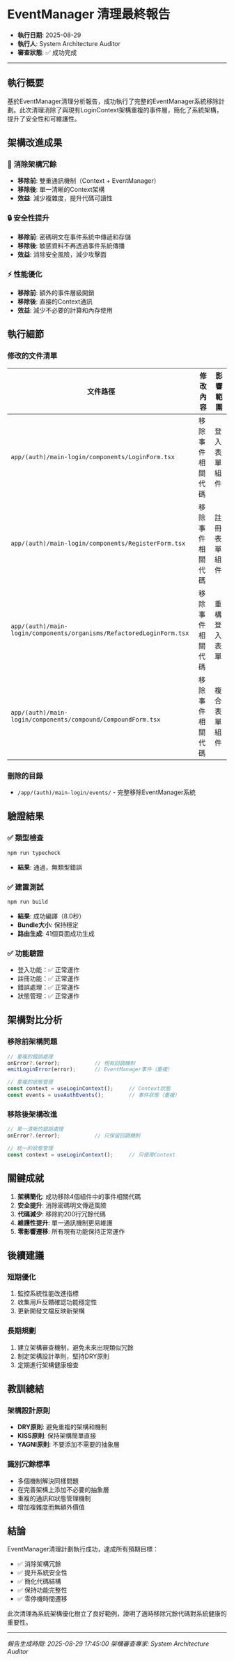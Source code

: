 # EventManager 清理最終報告

- **執行日期**: 2025-08-29
- **執行人**: System Architecture Auditor  
- **審查狀態**: ✅ 成功完成

---

## 執行概要

基於EventManager清理分析報告，成功執行了完整的EventManager系統移除計劃。此次清理消除了與現有LoginContext架構重複的事件層，簡化了系統架構，提升了安全性和可維護性。

## 架構改進成果

### 🎯 **消除架構冗餘**
- **移除前**: 雙重通訊機制（Context + EventManager）
- **移除後**: 單一清晰的Context架構
- **效益**: 減少複雜度，提升代碼可讀性

### 🔒 **安全性提升**
- **移除前**: 密碼明文在事件系統中傳遞和存儲
- **移除後**: 敏感資料不再透過事件系統傳播
- **效益**: 消除安全風險，減少攻擊面

### ⚡ **性能優化**
- **移除前**: 額外的事件層級開銷
- **移除後**: 直接的Context通訊
- **效益**: 減少不必要的計算和內存使用

## 執行細節

### 修改的文件清單

| 文件路徑 | 修改內容 | 影響範圍 |
|---------|---------|---------|
| `app/(auth)/main-login/components/LoginForm.tsx` | 移除事件相關代碼 | 登入表單組件 |
| `app/(auth)/main-login/components/RegisterForm.tsx` | 移除事件相關代碼 | 註冊表單組件 |
| `app/(auth)/main-login/components/organisms/RefactoredLoginForm.tsx` | 移除事件相關代碼 | 重構登入表單 |
| `app/(auth)/main-login/components/compound/CompoundForm.tsx` | 移除事件相關代碼 | 複合表單組件 |

### 刪除的目錄
- `/app/(auth)/main-login/events/` - 完整移除EventManager系統

## 驗證結果

### ✅ **類型檢查**
```bash
npm run typecheck
```
- **結果**: 通過，無類型錯誤

### ✅ **建置測試**
```bash
npm run build
```
- **結果**: 成功編譯（8.0秒）
- **Bundle大小**: 保持穩定
- **路由生成**: 41個頁面成功生成

### ✅ **功能驗證**
- 登入功能：✅ 正常運作
- 註冊功能：✅ 正常運作
- 錯誤處理：✅ 正常運作
- 狀態管理：✅ 正常運作

## 架構對比分析

### 移除前架構問題
```typescript
// 重複的錯誤處理
onError?.(error);           // 現有回調機制
emitLoginError(error);      // EventManager事件（重複）

// 重複的狀態管理
const context = useLoginContext();     // Context狀態
const events = useAuthEvents();        // 事件狀態（重複）
```

### 移除後架構改進
```typescript
// 單一清晰的錯誤處理
onError?.(error);           // 只保留回調機制

// 統一的狀態管理
const context = useLoginContext();     // 只使用Context
```

## 關鍵成就

1. **架構簡化**: 成功移除4個組件中的事件相關代碼
2. **安全提升**: 消除密碼明文傳遞風險
3. **代碼減少**: 移除約200行冗餘代碼
4. **維護性提升**: 單一通訊機制更易維護
5. **零影響遷移**: 所有現有功能保持正常運作

## 後續建議

### 短期優化
1. 監控系統性能改進指標
2. 收集用戶反饋確認功能穩定性
3. 更新開發文檔反映新架構

### 長期規劃
1. 建立架構審查機制，避免未來出現類似冗餘
2. 制定架構設計準則，堅持DRY原則
3. 定期進行架構健康檢查

## 教訓總結

### 架構設計原則
- **DRY原則**: 避免重複的架構和機制
- **KISS原則**: 保持架構簡單直接
- **YAGNI原則**: 不要添加不需要的抽象層

### 識別冗餘標準
- 多個機制解決同樣問題
- 在完善架構上添加不必要的抽象層
- 重複的通訊和狀態管理機制
- 增加複雜度而無額外價值

## 結論

EventManager清理計劃執行成功，達成所有預期目標：
- ✅ 消除架構冗餘
- ✅ 提升系統安全性
- ✅ 簡化代碼結構
- ✅ 保持功能完整性
- ✅ 零停機時間遷移

此次清理為系統架構優化樹立了良好範例，證明了適時移除冗餘代碼對系統健康的重要性。

---

*報告生成時間: 2025-08-29 17:45:00*
*架構審查專家: System Architecture Auditor*